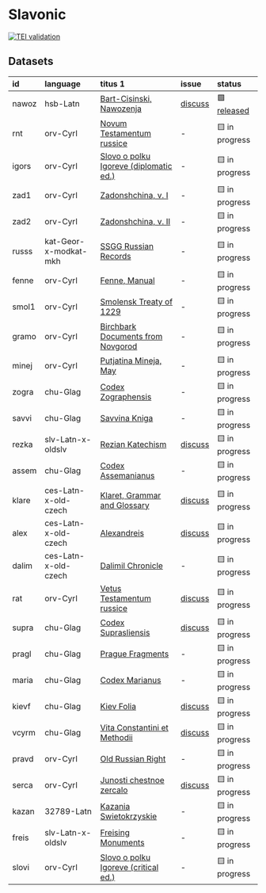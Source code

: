 # Slavonic
[![TEI validation](https://github.com/TITUS-2-0/slavonic/actions/workflows/validate_data.yaml/badge.svg?branch=main)](https://github.com/TITUS-2-0/slavonic/actions/workflows/validate_data.yaml)
## Datasets
| id    | language              | titus 1                                                                                                        | issue                                                      | status                                                       |
|:------|:----------------------|:---------------------------------------------------------------------------------------------------------------|:-----------------------------------------------------------|:-------------------------------------------------------------|
| nawoz | hsb-Latn              | [Bart-Cisinski, Nawozenja](http://titus.uni-frankfurt.de/texte/etcs/slav/osorb/nawozena/nawoz.htm)             | [discuss](https://github.com/TITUS-2-0/slavonic/issues/1)  | 🟩 [released](https://titus2.uni-frankfurt.de/dataset/nawoz) |
| rnt   | orv-Cyrl              | [Novum Testamentum russice](http://titus.uni-frankfurt.de/texte/etcs/slav/aruss/rnt/rnt.htm)                   | -                                                          | 🟨 in progress                                               |
| igors | orv-Cyrl              | [Slovo o polku Igoreve (diplomatic ed.)](http://titus.uni-frankfurt.de/texte/etcs/slav/aruss/igorsh/igors.htm) | -                                                          | 🟨 in progress                                               |
| zad1  | orv-Cyrl              | [Zadonshchina, v. I](http://titus.uni-frankfurt.de/texte/etcs/slav/aruss/zad1/zad1.htm)                        | -                                                          | 🟨 in progress                                               |
| zad2  | orv-Cyrl              | [Zadonshchina, v. II](http://titus.uni-frankfurt.de/texte/etcs/slav/aruss/zad2/zad2.htm)                       | -                                                          | 🟨 in progress                                               |
| russs | kat-Geor-x-modkat-mkh | [SSGG Russian Records](http://titus.uni-frankfurt.de/texte/etce/slav/russ/russssgg/russs.htm)                  | -                                                          | 🟨 in progress                                               |
| fenne | orv-Cyrl              | [Fenne, Manual](http://titus.uni-frankfurt.de/texte/etcs/slav/aruss/fenne/fenne.htm)                           | -                                                          | 🟨 in progress                                               |
| smol1 | orv-Cyrl              | [Smolensk Treaty of 1229](http://titus.uni-frankfurt.de/texte/etcs/slav/aruss/smol1229/smol1.htm)              | -                                                          | 🟨 in progress                                               |
| gramo | orv-Cyrl              | [Birchbark Documents from Novgorod](http://titus.uni-frankfurt.de/texte/etcs/slav/aruss/gramoty/gramo.htm)     | -                                                          | 🟨 in progress                                               |
| minej | orv-Cyrl              | [Putjatina Mineja, May](http://titus.uni-frankfurt.de/texte/etcs/slav/aruss/minej135/minej.htm)                | -                                                          | 🟨 in progress                                               |
| zogra | chu-Glag              | [Codex Zographensis](http://titus.uni-frankfurt.de/texte/etcs/slav/aksl/zograph/zogra.htm)                     | -                                                          | 🟨 in progress                                               |
| savvi | chu-Glag              | [Savvina Kniga](http://titus.uni-frankfurt.de/texte/etcs/slav/aksl/savvina/savvi.htm)                          | -                                                          | 🟨 in progress                                               |
| rezka | slv-Latn-x-oldslv     | [Rezian Katechism](http://titus.uni-frankfurt.de/texte/etcs/slav/asloven/rezkat/rezka.htm)                     | [discuss](https://github.com/TITUS-2-0/slavonic/issues/2)  | 🟨 in progress                                               |
| assem | chu-Glag              | [Codex Assemanianus](http://titus.uni-frankfurt.de/texte/etcs/slav/aksl/asseman/assem.htm)                     | -                                                          | 🟨 in progress                                               |
| klare | ces-Latn-x-old-czech  | [Klaret, Grammar and Glossary](http://titus.uni-frankfurt.de/texte/etcs/slav/acech/klaret/klare.htm)           | [discuss](https://github.com/TITUS-2-0/slavonic/issues/4)  | 🟨 in progress                                               |
| alex  | ces-Latn-x-old-czech  | [Alexandreis](http://titus.uni-frankfurt.de/texte/etcs/slav/acech/alex/alex.htm)                               | [discuss](https://github.com/TITUS-2-0/slavonic/issues/3)  | 🟨 in progress                                               |
| dalim | ces-Latn-x-old-czech  | [Dalimil Chronicle](http://titus.uni-frankfurt.de/texte/etcc/slav/acech/dalimil/dalim.htm)                     | -                                                          | 🟨 in progress                                               |
| rat   | orv-Cyrl              | [Vetus Testamentum russice](http://titus.uni-frankfurt.de/texte/etcs/slav/aruss/rat/rat.htm)                   | [discuss](https://github.com/TITUS-2-0/slavonic/issues/6)  | 🟨 in progress                                               |
| supra | chu-Glag              | [Codex Suprasliensis](http://titus.uni-frankfurt.de/texte/etcs/slav/aksl/suprasl/supra.htm)                    | [discuss](https://github.com/TITUS-2-0/slavonic/issues/10) | 🟨 in progress                                               |
| pragl | chu-Glag              | [Prague Fragments](http://titus.uni-frankfurt.de/texte/etcs/slav/aksl/praglist/pragl.htm)                      | -                                                          | 🟨 in progress                                               |
| maria | chu-Glag              | [Codex Marianus](http://titus.uni-frankfurt.de/texte/etcs/slav/aksl/marianus/maria.htm)                        | -                                                          | 🟨 in progress                                               |
| kievf | chu-Glag              | [Kiev Folia](http://titus.uni-frankfurt.de/texte/etcs/slav/aksl/kievfol/kievf.htm)                             | [discuss](https://github.com/TITUS-2-0/slavonic/issues/9)  | 🟨 in progress                                               |
| vcyrm | chu-Glag              | [Vita Constantini et Methodii](http://titus.uni-frankfurt.de/texte/etcc/slav/aksl/vcyrmeth/vcyrm.htm)          | [discuss](https://github.com/TITUS-2-0/slavonic/issues/8)  | 🟨 in progress                                               |
| pravd | orv-Cyrl              | [Old Russian Right](http://titus.uni-frankfurt.de/texte/etcs/slav/aruss/pravda/pravd.htm)                      | -                                                          | 🟨 in progress                                               |
| serca | orv-Cyrl              | [Junosti chestnoe zercalo](http://titus.uni-frankfurt.de/texte/etcs/slav/aruss/sercalo/serca.htm)              | [discuss](https://github.com/TITUS-2-0/slavonic/issues/5)  | 🟨 in progress                                               |
| kazan | 32789-Latn            | [Kazania Swietokrzyskie](http://titus.uni-frankfurt.de/texte/etcs/slav/apoln/kazania/kazan.htm)                | -                                                          | 🟨 in progress                                               |
| freis | slv-Latn-x-oldslv     | [Freising Monuments](http://titus.uni-frankfurt.de/texte/etcs/slav/asloven/freisdk/freis.htm)                  | -                                                          | 🟨 in progress                                               |
| slovi | orv-Cyrl              | [Slovo o polku Igoreve (critical ed.)](http://titus.uni-frankfurt.de/texte/etcs/slav/aruss/slovigor/slovi.htm) | -                                                          | 🟨 in progress                                               |